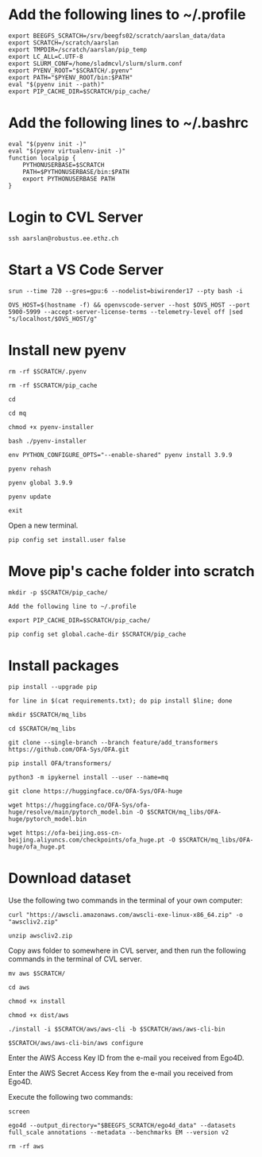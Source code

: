 # Add the following lines to ~/.profile

```
export BEEGFS_SCRATCH=/srv/beegfs02/scratch/aarslan_data/data
export SCRATCH=/scratch/aarslan
export TMPDIR=/scratch/aarslan/pip_temp
export LC_ALL=C.UTF-8
export SLURM_CONF=/home/sladmcvl/slurm/slurm.conf
export PYENV_ROOT="$SCRATCH/.pyenv"
export PATH="$PYENV_ROOT/bin:$PATH"
eval "$(pyenv init --path)"
export PIP_CACHE_DIR=$SCRATCH/pip_cache/
```

# Add the following lines to ~/.bashrc

```
eval "$(pyenv init -)"
eval "$(pyenv virtualenv-init -)"
function localpip {
    PYTHONUSERBASE=$SCRATCH
    PATH=$PYTHONUSERBASE/bin:$PATH
    export PYTHONUSERBASE PATH
}
```

# Login to CVL Server

```
ssh aarslan@robustus.ee.ethz.ch
```

# Start a VS Code Server

```
srun --time 720 --gres=gpu:6 --nodelist=biwirender17 --pty bash -i

OVS_HOST=$(hostname -f) && openvscode-server --host $OVS_HOST --port 5900-5999 --accept-server-license-terms --telemetry-level off |sed "s/localhost/$OVS_HOST/g"
```

# Install new pyenv

```
rm -rf $SCRATCH/.pyenv

rm -rf $SCRATCH/pip_cache

cd

cd mq

chmod +x pyenv-installer

bash ./pyenv-installer

env PYTHON_CONFIGURE_OPTS="--enable-shared" pyenv install 3.9.9

pyenv rehash

pyenv global 3.9.9

pyenv update

exit

```

Open a new terminal.


```
pip config set install.user false
```

# Move pip's cache folder into scratch

```
mkdir -p $SCRATCH/pip_cache/

Add the following line to ~/.profile

export PIP_CACHE_DIR=$SCRATCH/pip_cache/

pip config set global.cache-dir $SCRATCH/pip_cache
```

# Install packages

```
pip install --upgrade pip

for line in $(cat requirements.txt); do pip install $line; done

mkdir $SCRATCH/mq_libs

cd $SCRATCH/mq_libs

git clone --single-branch --branch feature/add_transformers https://github.com/OFA-Sys/OFA.git

pip install OFA/transformers/

python3 -m ipykernel install --user --name=mq

git clone https://huggingface.co/OFA-Sys/OFA-huge

wget https://huggingface.co/OFA-Sys/ofa-huge/resolve/main/pytorch_model.bin -O $SCRATCH/mq_libs/OFA-huge/pytorch_model.bin

wget https://ofa-beijing.oss-cn-beijing.aliyuncs.com/checkpoints/ofa_huge.pt -O $SCRATCH/mq_libs/OFA-huge/ofa_huge.pt
```

# Download dataset

Use the following two commands in the terminal of your own computer:

```
curl "https://awscli.amazonaws.com/awscli-exe-linux-x86_64.zip" -o "awscliv2.zip"

unzip awscliv2.zip
```

Copy aws folder to somewhere in CVL server, and then run the following commands in the terminal of CVL server.

```
mv aws $SCRATCH/

cd aws

chmod +x install

chmod +x dist/aws

./install -i $SCRATCH/aws/aws-cli -b $SCRATCH/aws/aws-cli-bin

$SCRATCH/aws/aws-cli-bin/aws configure
```

Enter the AWS Access Key ID from the e-mail you received from Ego4D.

Enter the AWS Secret Access Key from the e-mail you received from Ego4D.

Execute the following two commands:
```
screen

ego4d --output_directory="$BEEGFS_SCRATCH/ego4d_data" --datasets full_scale annotations --metadata --benchmarks EM --version v2

rm -rf aws
```
